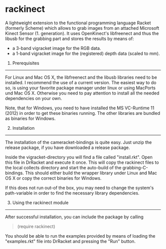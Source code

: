 rackinect
==========

A lightweight extension to the functional programming language Racket (formerly Scheme) which allows to grab images from an attached Microsoft Kinect Sensor (1. generation). It uses OpenKinect's libfreenect and thus the libusb for the grabbing part and stores the results by means of:
- a 3-band vigracket image for the RGB data.
- a 1-band vigracket image for the (registered) depth data (scaled to mm).

1. Prerequisites
-----------------------------------

For Linux and Mac OS X, the libfreenect and the libusb libraries need to be installed. I recommend the use of a current version. The easiest way to do so, is using your favorite package manager under linux or using MacPorts und  Mac OS X. Otherwise you need to pay attention to install all the needed dependencies on your own.

Note, that for Windows, you need to have installed the MS VC-Runtime 11 (2012) in order to get these binaries running. The other libraries are bundled as binaries for Windows.
 
2. Installation
-----------------------------------

The installation of the cameracket-bindings is quite easy. Just unzip the release package, if you have downloaded a release package.

Inside the vigracket-directory you will find a file called "install.rkt". Open this file in DrRacket and execute it once. This will copy the rackinect files to the local collects directory and start the auto-build of the grabbing-C-bindings. This should either build the wrapper library under Linux and Mac OS X or copy the correct binaries for Windows.

If this does not run out-of the box, you may need to change the system's path-variable in order to find the necessary library dependencies.

3. Using the rackinect module
----------------------------------

After successful installation, you can include the package by calling
> (require rackinect)

You should be able to run the examples provided by means of loading the "examples.rkt" file into DrRacket and pressing the "Run" button.